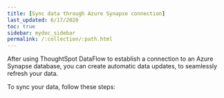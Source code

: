 ```yaml
---
title: [Sync data through Azure Synapse connection]
last_updated: 6/17/2020
toc: true
sidebar: mydoc_sidebar
permalink: /:collection/:path.html
---
```

After using ThoughtSpot DataFlow to establish a connection to an Azure Synapse database, you can create automatic data updates, to seamlessly refresh your data.

To sync your data, follow these steps:
